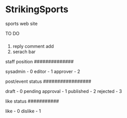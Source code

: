 # StrikingSports
sports web site

TO DO
#####

1) reply comment add
2) serach bar

staff position
##############

sysadmin - 0
editor - 1
approver - 2

post/event status
#################

draft - 0
pending approval - 1
published - 2
rejected - 3

like status
###########

like - 0
dislike - 1